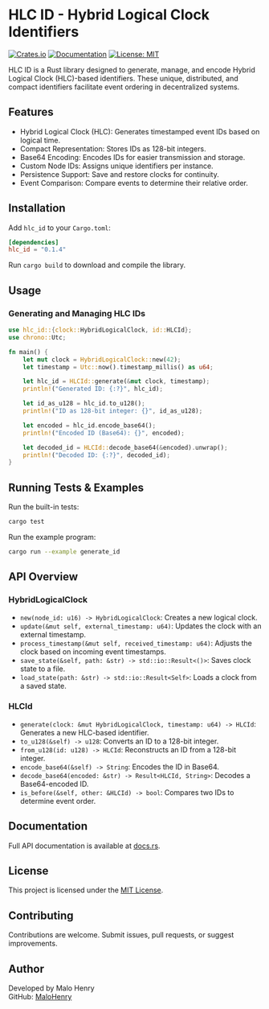 # HLC ID - Hybrid Logical Clock Identifiers

[![Crates.io](https://img.shields.io/crates/v/hlc_id.svg)](https://crates.io/crates/hlc_id)
[![Documentation](https://docs.rs/hlc_id/badge.svg)](https://docs.rs/hlc_id)
[![License: MIT](https://img.shields.io/badge/License-MIT-yellow.svg)](https://opensource.org/licenses/MIT)

HLC ID is a Rust library designed to generate, manage, and encode Hybrid Logical Clock (HLC)-based identifiers. These unique, distributed, and compact identifiers facilitate event ordering in decentralized systems.

## Features

- Hybrid Logical Clock (HLC): Generates timestamped event IDs based on logical time.
- Compact Representation: Stores IDs as 128-bit integers.
- Base64 Encoding: Encodes IDs for easier transmission and storage.
- Custom Node IDs: Assigns unique identifiers per instance.
- Persistence Support: Save and restore clocks for continuity.
- Event Comparison: Compare events to determine their relative order.

## Installation

Add `hlc_id` to your `Cargo.toml`:

```toml
[dependencies]
hlc_id = "0.1.4"
```

Run `cargo build` to download and compile the library.

## Usage

### Generating and Managing HLC IDs

```rust
use hlc_id::{clock::HybridLogicalClock, id::HLCId};
use chrono::Utc;

fn main() {
    let mut clock = HybridLogicalClock::new(42);
    let timestamp = Utc::now().timestamp_millis() as u64;

    let hlc_id = HLCId::generate(&mut clock, timestamp);
    println!("Generated ID: {:?}", hlc_id);

    let id_as_u128 = hlc_id.to_u128();
    println!("ID as 128-bit integer: {}", id_as_u128);

    let encoded = hlc_id.encode_base64();
    println!("Encoded ID (Base64): {}", encoded);

    let decoded_id = HLCId::decode_base64(&encoded).unwrap();
    println!("Decoded ID: {:?}", decoded_id);
}
```

## Running Tests & Examples

Run the built-in tests:
```sh
cargo test
```

Run the example program:
```sh
cargo run --example generate_id
```

## API Overview

### HybridLogicalClock
- `new(node_id: u16) -> HybridLogicalClock`: Creates a new logical clock.
- `update(&mut self, external_timestamp: u64)`: Updates the clock with an external timestamp.
- `process_timestamp(&mut self, received_timestamp: u64)`: Adjusts the clock based on incoming event timestamps.
- `save_state(&self, path: &str) -> std::io::Result<()>`: Saves clock state to a file.
- `load_state(path: &str) -> std::io::Result<Self>`: Loads a clock from a saved state.

### HLCId
- `generate(clock: &mut HybridLogicalClock, timestamp: u64) -> HLCId`: Generates a new HLC-based identifier.
- `to_u128(&self) -> u128`: Converts an ID to a 128-bit integer.
- `from_u128(id: u128) -> HLCId`: Reconstructs an ID from a 128-bit integer.
- `encode_base64(&self) -> String`: Encodes the ID in Base64.
- `decode_base64(encoded: &str) -> Result<HLCId, String>`: Decodes a Base64-encoded ID.
- `is_before(&self, other: &HLCId) -> bool`: Compares two IDs to determine event order.

## Documentation

Full API documentation is available at [docs.rs](https://docs.rs/hlc_id).

## License

This project is licensed under the [MIT License](LICENSE).

## Contributing

Contributions are welcome. Submit issues, pull requests, or suggest improvements.

## Author

Developed by Malo Henry  
GitHub: [MaloHenry](https://github.com/MaloHenry)

